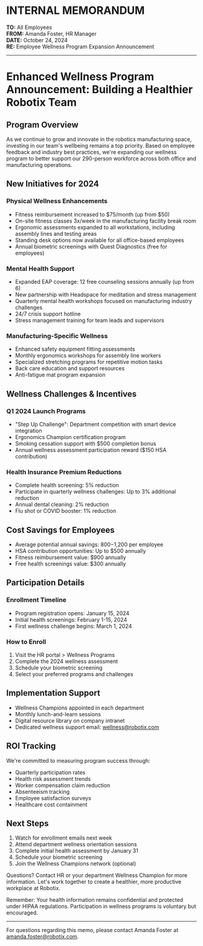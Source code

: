 # INTERNAL MEMORANDUM

**TO:** All Employees  
**FROM:** Amanda Foster, HR Manager  
**DATE:** October 24, 2024  
**RE:** Employee Wellness Program Expansion Announcement

---

# Enhanced Wellness Program Announcement: Building a Healthier Robotix Team

## Program Overview
As we continue to grow and innovate in the robotics manufacturing space, investing in our team's wellbeing remains a top priority. Based on employee feedback and industry best practices, we're expanding our wellness program to better support our 290-person workforce across both office and manufacturing operations.

## New Initiatives for 2024

### Physical Wellness Enhancements
- Fitness reimbursement increased to $75/month (up from $50)
- On-site fitness classes 3x/week in the manufacturing facility break room
- Ergonomic assessments expanded to all workstations, including assembly lines and testing areas
- Standing desk options now available for all office-based employees
- Annual biometric screenings with Quest Diagnostics (free for employees)

### Mental Health Support
- Expanded EAP coverage: 12 free counseling sessions annually (up from 6)
- New partnership with Headspace for meditation and stress management
- Quarterly mental health workshops focused on manufacturing industry challenges
- 24/7 crisis support hotline
- Stress management training for team leads and supervisors

### Manufacturing-Specific Wellness
- Enhanced safety equipment fitting assessments
- Monthly ergonomics workshops for assembly line workers
- Specialized stretching programs for repetitive motion tasks
- Back care education and support resources
- Anti-fatigue mat program expansion

## Wellness Challenges & Incentives

### Q1 2024 Launch Programs
- "Step Up Challenge": Department competition with smart device integration
- Ergonomics Champion certification program
- Smoking cessation support with $500 completion bonus
- Annual wellness assessment participation reward ($150 HSA contribution)

### Health Insurance Premium Reductions
- Complete health screening: 5% reduction
- Participate in quarterly wellness challenges: Up to 3% additional reduction
- Annual dental cleaning: 2% reduction
- Flu shot or COVID booster: 1% reduction

## Cost Savings for Employees
- Average potential annual savings: $800-$1,200 per employee
- HSA contribution opportunities: Up to $500 annually
- Fitness reimbursement value: $900 annually
- Free health screenings value: $300 annually

## Participation Details

### Enrollment Timeline
- Program registration opens: January 15, 2024
- Initial health screenings: February 1-15, 2024
- First wellness challenge begins: March 1, 2024

### How to Enroll
1. Visit the HR portal > Wellness Programs
2. Complete the 2024 wellness assessment
3. Schedule your biometric screening
4. Select your preferred programs and challenges

## Implementation Support
- Wellness Champions appointed in each department
- Monthly lunch-and-learn sessions
- Digital resource library on company intranet
- Dedicated wellness support email: wellness@robotix.com

## ROI Tracking
We're committed to measuring program success through:
- Quarterly participation rates
- Health risk assessment trends
- Worker compensation claim reduction
- Absenteeism tracking
- Employee satisfaction surveys
- Healthcare cost containment

## Next Steps
1. Watch for enrollment emails next week
2. Attend department wellness orientation sessions
3. Complete initial health assessment by January 31
4. Schedule your biometric screening
5. Join the Wellness Champions network (optional)

Questions? Contact HR or your department Wellness Champion for more information. Let's work together to create a healthier, more productive workplace at Robotix.

Remember: Your health information remains confidential and protected under HIPAA regulations. Participation in wellness programs is voluntary but encouraged.

---

For questions regarding this memo, please contact Amanda Foster at amanda.foster@robotix.com.
